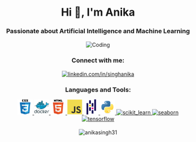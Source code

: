 <h1 align="center">Hi 👋, I'm Anika</h1>
<h3 align="center">Passionate about Artificial Intelligence and Machine Learning</h3>

<div align="center">
    <img 
        align="center" 
        alt="Coding" 
        width="400" 
        src="https://i.pinimg.com/originals/e5/bd/3a/e5bd3a2f2cf2f6f4dad0f531b92564be.gif">
</div>

<h3 align="center">Connect with me:</h3>
<p align="center">
    <a href="https://linkedin.com/in/singhanika" target="_blank">
        <img align="center" src="https://raw.githubusercontent.com/rahuldkjain/github-profile-readme-generator/master/src/images/icons/Social/linked-in-alt.svg" alt="linkedin.com/in/singhanika" height="30" width="40" />
    </a>
</p>

<h3 align="center">Languages and Tools:</h3>
<div align="center">
   <a href="https://www.w3schools.com/css/" target="_blank">
    <img src="https://raw.githubusercontent.com/devicons/devicon/master/icons/css3/css3-original-wordmark.svg" alt="css3" width="40" height="40"/>
</a>
<a href="https://www.docker.com/" target="_blank">
    <img src="https://raw.githubusercontent.com/devicons/devicon/master/icons/docker/docker-original-wordmark.svg" alt="docker" width="40" height="40"/>
</a>
<a href="https://www.w3.org/html/" target="_blank">
    <img src="https://raw.githubusercontent.com/devicons/devicon/master/icons/html5/html5-original-wordmark.svg" alt="html5" width="40" height="40"/>
</a>
<a href="https://developer.mozilla.org/en-US/docs/Web/JavaScript" target="_blank">
    <img src="https://raw.githubusercontent.com/devicons/devicon/master/icons/javascript/javascript-original.svg" alt="javascript" width="40" height="40"/>
</a>
<a href="https://pandas.pydata.org/" target="_blank">
    <img src="https://raw.githubusercontent.com/devicons/devicon/2ae2a900d2f041da66e950e4d48052658d850630/icons/pandas/pandas-original.svg" alt="pandas" width="40" height="40"/>
</a>
<a href="https://www.python.org" target="_blank">
    <img src="https://raw.githubusercontent.com/devicons/devicon/master/icons/python/python-original.svg" alt="python" width="40" height="40"/>
</a>
<a href="https://scikit-learn.org/" target="_blank">
    <img src="https://upload.wikimedia.org/wikipedia/commons/0/05/Scikit_learn_logo_small.svg" alt="scikit_learn" width="40" height="40"/>
</a>
<a href="https://seaborn.pydata.org/" target="_blank">
    <img src="https://seaborn.pydata.org/_images/logo-mark-lightbg.svg" alt="seaborn" width="40" height="40"/>
</a>
<a href="https://www.tensorflow.org" target="_blank">
    <img src="https://www.vectorlogo.zone/logos/tensorflow/tensorflow-icon.svg" alt="tensorflow" width="40" height="40"/>
</a>

</div>

<br>

<div align="center">
    <img align="center" src="https://github-readme-stats.vercel.app/api/top-langs?username=anikasingh31&show_icons=true&locale=en&layout=compact" alt="anikasingh31" />
</div>
